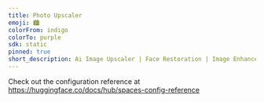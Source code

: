 ```yaml
---
title: Photo Upscaler
emoji: 🏙️
colorFrom: indigo
colorTo: purple
sdk: static
pinned: true
short_description: Ai Image Upscaler | Face Restoration | Image Enhancer
---
```


Check out the configuration reference at https://huggingface.co/docs/hub/spaces-config-reference